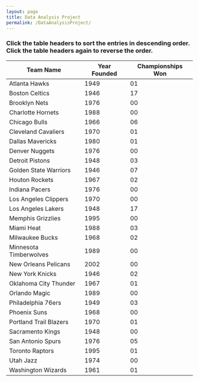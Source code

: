 ```yaml
---
layout: page
title: Data Analysis Project
permalink: /DataAnalysisProject/
---
```


### Click the table headers to sort the entries in descending order. Click the table headers again to reverse the order.

<html>
<table id="myTable">
  <thead>
    <tr>
      <th onclick="sortTable(0)">Team Name</th>
      <th onclick="sortTable(1)">Year Founded</th>
      <th onclick="sortTable(2)">Championships Won</th>
    </tr>
  </thead>
  <tbody>
    <tr>
      <td>Atlanta Hawks</td>
      <td>1949</td>
      <td>01</td>
    </tr>
    <tr>
      <td>Boston Celtics</td>
      <td>1946</td>
      <td>17</td>
    </tr>
    <tr>
      <td>Brooklyn Nets</td>
      <td>1976</td>
      <td>00</td>
    </tr>
    <tr>
      <td>Charlotte Hornets</td>
      <td>1988</td>
      <td>00</td>
    </tr>
    <tr>
      <td>Chicago Bulls</td>
      <td>1966</td>
      <td>06</td>
    </tr>
    <tr>
      <td>Cleveland Cavaliers</td>
      <td>1970</td>
      <td>01</td>
    </tr>
    <tr>
      <td>Dallas Mavericks</td>
      <td>1980</td>
      <td>01</td>
    </tr>
    <tr>
      <td>Denver Nuggets</td>
      <td>1976</td>
      <td>00</td>
    </tr>
    <tr>
      <td>Detroit Pistons</td>
      <td>1948</td>
      <td>03</td>
    </tr>
    <tr>
      <td>Golden State Warriors</td>
      <td>1946</td>
      <td>07</td>
    </tr>
    <tr>
      <td>Houton Rockets</td>
      <td>1967</td>
      <td>02</td>
    </tr>
    <tr>
      <td>Indiana Pacers</td>
      <td>1976</td>
      <td>00</td>
    </tr>
    <tr>
      <td>Los Angeles Clippers</td
      ><td>1970</td>
      <td>00</td>
    </tr>
    <tr>
      <td>Los Angeles Lakers</td>
      <td>1948</td>
      <td>17</td>
    </tr>
    <tr>
      <td>Memphis Grizzlies</td>
      <td>1995</td>
      <td>00</td>
    </tr>
    <tr>
      <td>Miami Heat</td>
      <td>1988</td>
      <td>03</td>
    </tr>
    <tr>
      <td>Milwaukee Bucks</td>
      <td>1968</td>
      <td>02</td>
    </tr>
    <tr>
      <td>Minnesota Timberwolves</td>
      <td>1989</td>
      <td>00</td>
    </tr>
    <tr>
      <td>New Orleans Pelicans</td>
      <td>2002</td>
      <td>00</td>
    </tr>
    <tr>
      <td>New York Knicks</td>
      <td>1946</td>
      <td>02</td>
    </tr>
    <tr>
      <td>Oklahoma City Thunder</td>
      <td>1967</td>
      <td>01</td>
    </tr>
    <tr>
      <td>Orlando Magic</td>
      <td>1989</td>
      <td>00</td>
    </tr>
    <tr>
      <td>Philadelphia 76ers</td>
      <td>1949</td>
      <td>03</td>
    </tr>
    <tr>
      <td>Phoenix Suns</td>
      <td>1968</td>
      <td>00</td>
    </tr>
    <tr>
      <td>Portland Trail Blazers</td>
      <td>1970</td>
      <td>01</td>
    </tr>
    <tr>
      <td>Sacramento Kings</td>
      <td>1948</td>
      <td>00</td>
    </tr>
    <tr>
      <td>San Antonio Spurs</td>
      <td>1976</td>
      <td>05</td>
    </tr>
    <tr>
      <td>Toronto Raptors</td>
      <td>1995</td>
      <td>01</td>
    </tr>
    <tr>
      <td>Utah Jazz</td>
      <td>1974</td>
      <td>00</td>
    </tr>
    <tr>
      <td>Washington Wizards</td>
      <td>1961</td>
      <td>01</td>
    </tr>
  </tbody>
</table>

<script>
    function sortTable(columnIndex) {
  const table = document.getElementById("myTable");
  const tbody = table.getElementsByTagName("tbody")[0];
  const rows = tbody.getElementsByTagName("tr");
  const sortDirection = getSortDirection(columnIndex);

  const sortedRows = Array.from(rows)
    .sort((rowA, rowB) => {
      const cellA = rowA.getElementsByTagName("td")[columnIndex];
      const cellB = rowB.getElementsByTagName("td")[columnIndex];
      return compareCells(cellA, cellB, sortDirection);
    });

  for (const row of sortedRows) {
    tbody.appendChild(row);
  }
}

function getSortDirection(columnIndex) {
  const table = document.getElementById("myTable");
  const headerRow = table.getElementsByTagName("thead")[0].getElementsByTagName("tr")[0];
  const headerCell = headerRow.getElementsByTagName("th")[columnIndex];

  if (headerCell.getAttribute("data-sort-direction") === "asc") {
    headerCell.setAttribute("data-sort-direction", "desc");
    return "desc";
  } else {
    headerCell.setAttribute("data-sort-direction", "asc");
    return "asc";
  }
}

function compareCells(cellA, cellB, sortDirection) {
  const valueA = cellA.textContent.trim();
  const valueB = cellB.textContent.trim();

  if (sortDirection === "asc") {
    if (valueA < valueB) {
      return -1;
    } else if (valueA > valueB) {
      return 1;
    } else {
      return 0;
    }
  } else {
    if (valueA < valueB) {
      return 1;
    } else if (valueA > valueB) {
      return -1;
    } else {
      return 0;
    }
  }
}
</script>
</html>